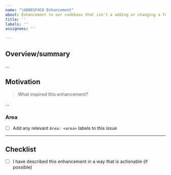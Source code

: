 ```yaml
---
name: "\U0001F4C8 Enhancement"
about: Enhancement to our codebase that isn't a adding or changing a feature
title: ''
labels: ''
assignees: ''

---
```


## Overview/summary

...

## Motivation

> What inspired this enhancement?

...

### Area

- [ ] Add any relevant `Area: <area>` labels to this issue


---

## Checklist

- [ ] I have described this enhancement in a way that is actionable (if possible)
